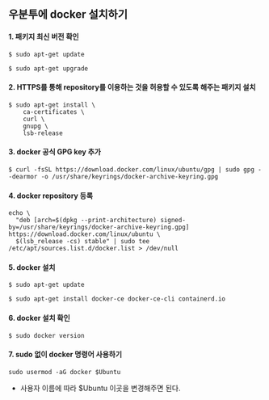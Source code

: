 ## 우분투에 docker 설치하기


#### 1. 패키지 최신 버전 확인
```
$ sudo apt-get update
```

```
$ sudo apt-get upgrade
```
#### 2. HTTPS를 통해 repository를 이용하는 것을 허용할 수 있도록 해주는 패키지 설치
```
$ sudo apt-get install \
    ca-certificates \
    curl \
    gnupg \
    lsb-release
```

#### 3. docker 공식 GPG key 추가
```
$ curl -fsSL https://download.docker.com/linux/ubuntu/gpg | sudo gpg --dearmor -o /usr/share/keyrings/docker-archive-keyring.gpg
```

#### 4. docker repository 등록
```
echo \
  "deb [arch=$(dpkg --print-architecture) signed-by=/usr/share/keyrings/docker-archive-keyring.gpg] https://download.docker.com/linux/ubuntu \
  $(lsb_release -cs) stable" | sudo tee /etc/apt/sources.list.d/docker.list > /dev/null
```

#### 5. docker 설치
```
$ sudo apt-get update
```
```
$ sudo apt-get install docker-ce docker-ce-cli containerd.io
```

#### 6. docker 설치 확인
```
$ sudo docker version
```

#### 7. sudo 없이 docker 명령어 사용하기
```
sudo usermod -aG docker $Ubuntu
```
+ 사용자 이름에 따라 $Ubuntu 이곳을 변경해주면 된다.
